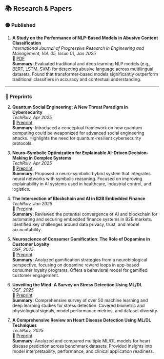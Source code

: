 ## 📚 Research & Papers

### 🟢 Published

1. **A Study on the Performance of NLP-Based Models in Abusive Content Classification**  
   _International Journal of Progressive Research in Engineering and Management, Vol. 05, Issue 01, Jan 2025_  
   🔗 [PDF](https://www.doi.org/10.58257/IJPREMS38262)  
   **Summary**: Evaluated traditional and deep learning NLP models (e.g., BERT, LSTM, SVM) for detecting abusive language across multilingual datasets. Found that transformer-based models significantly outperform traditional classifiers in accuracy and contextual understanding.

---

### 🔬 Preprints

2. **Quantum Social Engineering: A New Threat Paradigm in Cybersecurity**  
   _TechRxiv, Apr 2025_  
   🔗 [Preprint](https://doi.org/10.36227/techrxiv.174363042.22068772/v1)  
   **Summary**: Introduced a conceptual framework on how quantum computing could be weaponized for advanced social engineering attacks. Highlights the need for quantum-resilient cybersecurity protocols.

3. **Neuro-Symbolic Optimization for Explainable AI-Driven Decision-Making in Complex Systems**  
   _TechRxiv, Apr 2025_  
   🔗 [Preprint](https://doi.org/10.36227/techrxiv.174431322.29730206/v1)  
   **Summary**: Proposed a neuro-symbolic hybrid system that integrates neural networks with symbolic reasoning. Focused on improving explainability in AI systems used in healthcare, industrial control, and logistics.

4. **The Intersection of Blockchain and AI in B2B Embedded Finance**  
   _TechRxiv, Jan 2025_  
   🔗 [Preprint](https://doi.org/10.36227/techrxiv.174431344.40887416/v1)  
   **Summary**: Reviewed the potential convergence of AI and blockchain for automating and securing embedded finance systems in B2B markets. Identified key challenges around data privacy, trust, and model accountability.

5. **Neuroscience of Consumer Gamification: The Role of Dopamine in Customer Loyalty**  
   _OSF, 2025_  
   🔗 [Preprint](https://papers.ssrn.com/sol3/papers.cfm?abstract_id=5105373)  
   **Summary**: Analyzed gamification strategies from a neurobiological perspective, focusing on dopamine reward loops in app-based consumer loyalty programs. Offers a behavioral model for gamified customer engagement.

6. **Unveiling the Mind: A Survey on Stress Detection Using ML/DL**  
   _OSF, 2025_  
   🔗 [Preprint](https://osf.io/w8a3y_v1/)  
   **Summary**: Comprehensive survey of over 50 machine learning and deep learning studies for stress detection. Covered biometric and physiological signals, model performance metrics, and dataset diversity.

7. **A Comprehensive Review on Heart Disease Detection Using ML/DL Techniques**  
   _TechRxiv, 2025_  
   🔗 [Preprint](https://doi.org/10.36227/techrxiv.174494889.99688489/v1)  
   **Summary**: Analyzed and compared multiple ML/DL models for heart disease prediction across benchmark datasets. Provided insights into model interpretability, performance, and clinical application readiness.
